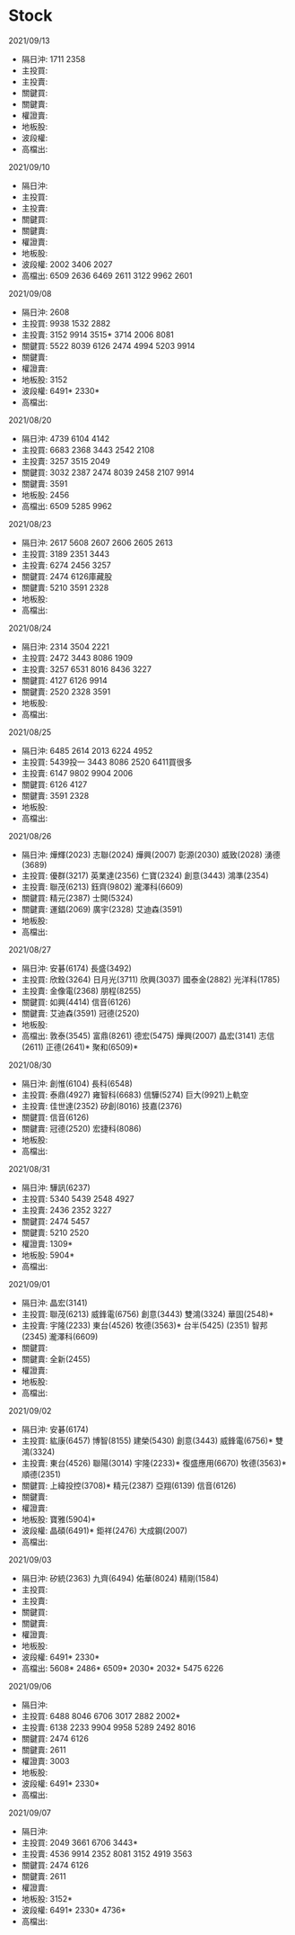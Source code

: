 # Stock
2021/09/13
- 隔日沖: 1711 2358 
- 主投買: 
- 主投賣: 
- 關鍵買: 
- 關鍵賣: 
- 權證賣: 
- 地板股: 
- 波段權: 
- 高檔出: 

2021/09/10
- 隔日沖: 
- 主投買: 
- 主投賣: 
- 關鍵買: 
- 關鍵賣: 
- 權證賣: 
- 地板股: 
- 波段權: 2002 3406 2027
- 高檔出: 6509 2636 6469 2611 3122 9962 2601 

2021/09/08
- 隔日沖: 2608 
- 主投買: 9938 1532 2882
- 主投賣: 3152 9914 3515* 3714 2006 8081
- 關鍵買: 5522 8039 6126 2474 4994 5203 9914
- 關鍵賣: 
- 權證賣: 
- 地板股: 3152
- 波段權: 6491* 2330*
- 高檔出: 

2021/08/20
- 隔日沖: 4739 6104 4142
- 主投買: 6683 2368 3443 2542 2108
- 主投賣: 3257 3515 2049
- 關鍵買: 3032 2387 2474 8039 2458 2107 9914
- 關鍵賣: 3591
- 地板股: 2456
- 高檔出: 6509 5285 9962

2021/08/23
- 隔日沖: 2617 5608 2607 2606 2605 2613
- 主投買: 3189 2351 3443
- 主投賣: 6274 2456 3257
- 關鍵買: 2474 6126庫藏股
- 關鍵賣: 5210 3591 2328
- 地板股: 
- 高檔出: 

2021/08/24
- 隔日沖: 2314 3504 2221
- 主投買: 2472 3443 8086 1909
- 主投賣: 3257 6531 8016 8436 3227
- 關鍵買: 4127 6126 9914
- 關鍵賣: 2520 2328 3591
- 地板股: 
- 高檔出: 

2021/08/25
- 隔日沖: 6485 2614 2013 6224 4952
- 主投買: 5439投一 3443 8086 2520 6411買很多
- 主投賣: 6147 9802 9904 2006
- 關鍵買: 6126 4127
- 關鍵賣: 3591 2328
- 地板股: 
- 高檔出: 

2021/08/26
- 隔日沖: 燁輝(2023) 志聯(2024) 燁興(2007) 彰源(2030) 威致(2028) 湧德(3689) 
- 主投買: 優群(3217) 英業達(2356) 仁寶(2324) 創意(3443) 鴻準(2354)
- 主投賣: 聯茂(6213) 鈺齊(9802) 瀧澤科(6609)
- 關鍵買: 精元(2387) 士開(5324)
- 關鍵賣: 運錩(2069) 廣宇(2328) 艾迪森(3591)
- 地板股: 
- 高檔出: 

2021/08/27
- 隔日沖: 安碁(6174) 長盛(3492) 
- 主投買: 欣銓(3264) 日月光(3711) 欣興(3037) 國泰金(2882) 光洋科(1785) 
- 主投賣: 金像電(2368) 朋程(8255) 
- 關鍵買: 如興(4414) 信音(6126) 
- 關鍵賣: 艾迪森(3591) 冠德(2520) 
- 地板股: 
- 高檔出: 敦泰(3545) 富鼎(8261) 德宏(5475) 燁興(2007) 晶宏(3141) 志信(2611) 正德(2641)* 聚和(6509)*

2021/08/30
- 隔日沖: 創惟(6104) 長科(6548) 
- 主投買: 泰鼎(4927) 雍智科(6683) 信驊(5274) 巨大(9921)上軌空
- 主投賣: 佳世達(2352) 矽創(8016) 技嘉(2376)
- 關鍵買: 信音(6126)
- 關鍵賣: 冠德(2520) 宏捷科(8086)
- 地板股: 
- 高檔出: 

2021/08/31
- 隔日沖: 驊訊(6237)
- 主投買: 5340 5439 2548 4927
- 主投賣: 2436 2352 3227
- 關鍵買: 2474 5457
- 關鍵賣: 5210 2520
- 權證賣: 1309*
- 地板股: 5904*
- 高檔出: 

2021/09/01
- 隔日沖: 晶宏(3141)
- 主投買: 聯茂(6213) 威鋒電(6756) 創意(3443) 雙鴻(3324) 華固(2548)*
- 主投賣: 宇隆(2233) 東台(4526) 牧德(3563)* 台半(5425) (2351) 智邦(2345) 瀧澤科(6609)
- 關鍵買: 
- 關鍵賣: 全新(2455)
- 權證賣: 
- 地板股: 
- 高檔出: 

2021/09/02
- 隔日沖: 安碁(6174) 
- 主投買: 紘康(6457) 博智(8155) 建榮(5430) 創意(3443) 威鋒電(6756)* 雙鴻(3324)
- 主投賣: 東台(4526) 聯陽(3014) 宇隆(2233)* 復盛應用(6670) 牧德(3563)* 順德(2351)
- 關鍵買: 上緯投控(3708)* 精元(2387) 亞翔(6139) 信音(6126)
- 關鍵賣: 
- 權證賣: 
- 地板股: 寶雅(5904)*
- 波段權: 晶碩(6491)* 鉅祥(2476) 大成鋼(2007)
- 高檔出: 

2021/09/03
- 隔日沖: 矽統(2363) 九齊(6494) 佑華(8024) 精剛(1584)
- 主投買: 
- 主投賣:
- 關鍵買:
- 關鍵賣:
- 權證賣:
- 地板股:
- 波段權: 6491* 2330*
- 高檔出: 5608* 2486* 6509* 2030* 2032* 5475 6226

2021/09/06
- 隔日沖: 
- 主投買: 6488 8046 6706 3017 2882 2002*
- 主投賣: 6138 2233 9904 9958 5289 2492 8016
- 關鍵買: 2474 6126
- 關鍵賣: 2611
- 權證賣: 3003
- 地板股: 
- 波段權: 6491* 2330*
- 高檔出: 

2021/09/07
- 隔日沖: 
- 主投買: 2049 3661 6706 3443*
- 主投賣: 4536 9914 2352 8081 3152 4919 3563
- 關鍵買: 2474 6126
- 關鍵賣: 2611
- 權證賣: 
- 地板股: 3152*
- 波段權: 6491* 2330* 4736* 
- 高檔出: 

